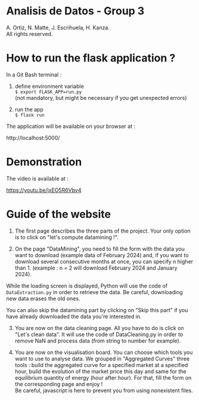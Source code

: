 # Analisis de Datos - Group 3
A. Ortiz, N. Matte, J. Escrihuela, H. Kanza.  
All rights reserved.

# How to run the flask application ?

In a Git Bash terminal :

1. define environment variable  
``$ export FLASK_APP=run.py``  
(not mandatory, but might be necessary if you get unexpected errors)

2. run the app  
``$ flask run``

The application will be available on your browser at :

http://localhost:5000/

# Demonstration

The video is available at :  

https://youtu.be/jxEO5R6Vbv4


# Guide of the website

1. The first page describes the three parts of the project. Your only option
is to click on "let's compute datamining !".

2. On the page "DataMining", you need to fill the form with the data you want to download (example data of February 2024) and, if
you want to download several consecutive months at once, you can specify n higher than 1. (example : n = 2 will download
February 2024 and January 2024).  

While the loading screen is displayed, Python will use the code of `DataExtraction.py` in order to retrieve the data.
Be careful, downloading new data erases the old ones.

You can also skip the datamining part by clicking on "Skip this part" if you have already downloaded the data you're interested in.

3. You are now on the data cleaning page. All you have to do is click on "Let's clean data".
It will use the code of DataCleaning.py in order to remove NaN and process data (from string to number for example).

4. You are now on the visualisation board. You can choose which tools you want to use to analyse data. We grouped in "Aggregated
Curves" three tools : build the aggregated curve for a specified market at a specified hour, build the evolution of the market
price this day and same for the equilibrium quantity of energy (hour after hour). For that, fill the form on the corresponding page and enjoy !  
Be careful, javascript is here to prevent you from using nonexistent files.